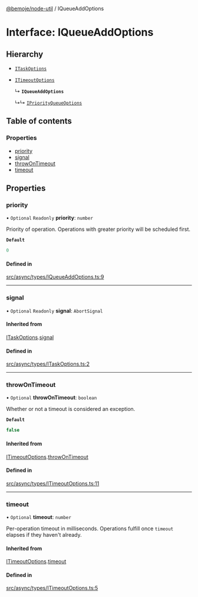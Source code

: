 [@bemoje/node-util](/docs/md/index.md) / IQueueAddOptions

# Interface: IQueueAddOptions

## Hierarchy

- [`ITaskOptions`](/docs/md/interfaces/ITaskOptions.md)

- [`ITimeoutOptions`](/docs/md/interfaces/ITimeoutOptions.md)

  ↳ **`IQueueAddOptions`**

  ↳↳ [`IPriorityQueueOptions`](/docs/md/interfaces/IPriorityQueueOptions.md)

## Table of contents

### Properties

- [priority](/docs/md/interfaces/IQueueAddOptions.md#priority)
- [signal](/docs/md/interfaces/IQueueAddOptions.md#signal)
- [throwOnTimeout](/docs/md/interfaces/IQueueAddOptions.md#throwontimeout)
- [timeout](/docs/md/interfaces/IQueueAddOptions.md#timeout)

## Properties

### priority

• `Optional` `Readonly` **priority**: `number`

Priority of operation. Operations with greater priority will be scheduled first.

**`Default`**

```ts
0
```

#### Defined in

[src/async/types/IQueueAddOptions.ts:9](https://github.com/bemoje/bemoje-node-util/blob/b545282/src/async/types/IQueueAddOptions.ts#L9)

___

### signal

• `Optional` `Readonly` **signal**: `AbortSignal`

#### Inherited from

[ITaskOptions](/docs/md/interfaces/ITaskOptions.md).[signal](/docs/md/interfaces/ITaskOptions.md#signal)

#### Defined in

[src/async/types/ITaskOptions.ts:2](https://github.com/bemoje/bemoje-node-util/blob/b545282/src/async/types/ITaskOptions.ts#L2)

___

### throwOnTimeout

• `Optional` **throwOnTimeout**: `boolean`

Whether or not a timeout is considered an exception.

**`Default`**

```ts
false
```

#### Inherited from

[ITimeoutOptions](/docs/md/interfaces/ITimeoutOptions.md).[throwOnTimeout](/docs/md/interfaces/ITimeoutOptions.md#throwontimeout)

#### Defined in

[src/async/types/ITimeoutOptions.ts:11](https://github.com/bemoje/bemoje-node-util/blob/b545282/src/async/types/ITimeoutOptions.ts#L11)

___

### timeout

• `Optional` **timeout**: `number`

Per-operation timeout in milliseconds. Operations fulfill once `timeout` elapses if they haven't already.

#### Inherited from

[ITimeoutOptions](/docs/md/interfaces/ITimeoutOptions.md).[timeout](/docs/md/interfaces/ITimeoutOptions.md#timeout)

#### Defined in

[src/async/types/ITimeoutOptions.ts:5](https://github.com/bemoje/bemoje-node-util/blob/b545282/src/async/types/ITimeoutOptions.ts#L5)
